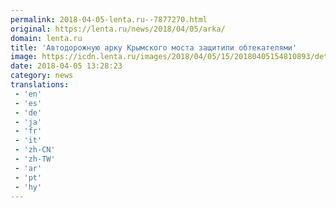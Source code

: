 ```yaml
---
permalink: 2018-04-05-lenta.ru--7877270.html
original: https://lenta.ru/news/2018/04/05/arka/
domain: lenta.ru
title: 'Автодорожную арку Крымского моста защитили обтекателями'
image: https://icdn.lenta.ru/images/2018/04/05/15/20180405154810893/detail_46ce92d7bc8e30844d38246bd2acb068.jpg
date: 2018-04-05 13:28:23
category: news
translations: 
 - 'en'
 - 'es'
 - 'de'
 - 'ja'
 - 'fr'
 - 'it'
 - 'zh-CN'
 - 'zh-TW'
 - 'ar'
 - 'pt'
 - 'hy'
---
```


